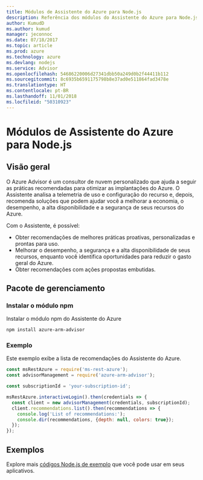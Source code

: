 ```yaml
---
title: Módulos de Assistente do Azure para Node.js
description: Referência dos módulos do Assistente do Azure para Node.js
author: KumudD
ms.author: kumud
manager: jeconnoc
ms.date: 07/18/2017
ms.topic: article
ms.prod: azure
ms.technology: azure
ms.devlang: nodejs
ms.service: Advisor
ms.openlocfilehash: 54686220006d27341dbb50a249d0b2f44411b112
ms.sourcegitcommit: 8c6935b6591175798b8e37ad0e511864fad3478e
ms.translationtype: HT
ms.contentlocale: pt-BR
ms.lasthandoff: 11/01/2018
ms.locfileid: "50310923"
---
```

# <a name="azure-advisor-modules-for-nodejs"></a>Módulos de Assistente do Azure para Node.js

## <a name="overview"></a>Visão geral

O Azure Advisor é um consultor de nuvem personalizado que ajuda a seguir as práticas recomendadas para otimizar as implantações do Azure. O Assistente analisa a telemetria de uso e configuração do recurso e, depois, recomenda soluções que podem ajudar você a melhorar a economia, o desempenho, a alta disponibilidade e a segurança de seus recursos do Azure.

Com o Assistente, é possível:
- Obter recomendações de melhores práticas proativas, personalizadas e prontas para uso.
- Melhorar o desempenho, a segurança e a alta disponibilidade de seus recursos, enquanto você identifica oportunidades para reduzir o gasto geral do Azure.
- Obter recomendações com ações propostas embutidas.

## <a name="management-package"></a>Pacote de gerenciamento

### <a name="install-the-npm-module"></a>Instalar o módulo npm

Instalar o módulo npm do Assistente do Azure

```bash
npm install azure-arm-advisor
```

### <a name="example"></a>Exemplo

Este exemplo exibe a lista de recomendações do Assistente do Azure.

```javascript
const msRestAzure = require('ms-rest-azure');
const advisorManagement = require('azure-arm-advisor');

const subscriptionId = 'your-subscription-id';

msRestAzure.interactiveLogin().then(credentials => {
  const client = new advisorManagement(credentials, subscriptionId);
  client.recommendations.list().then(recommendations => {
    console.log('List of recommendations:');
    console.dir(recommendations, {depth: null, colors: true});
  });
});
```

## <a name="samples"></a>Exemplos

Explore mais [códigos Node.js de exemplo](https://azure.microsoft.com/resources/samples/?platform=nodejs) que você pode usar em seus aplicativos.
